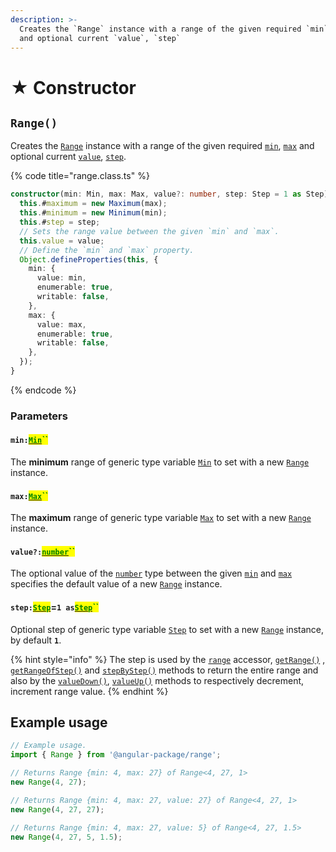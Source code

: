 ```yaml
---
description: >-
  Creates the `Range` instance with a range of the given required `min`, `max`
  and optional current `value`, `step`
---
```


# ★ Constructor

## `Range()`

Creates the [`Range`](broken-reference) instance with a range of the given required [`min`](constructor.md#min-min), [`max`](constructor.md#max-max) and optional current [`value`](constructor.md#value-number), [`step`](constructor.md#step-step-1-asstep).

{% code title="range.class.ts" %}
```typescript
constructor(min: Min, max: Max, value?: number, step: Step = 1 as Step) {
  this.#maximum = new Maximum(max);
  this.#minimum = new Minimum(min);
  this.#step = step;
  // Sets the range value between the given `min` and `max`.
  this.value = value;
  // Define the `min` and `max` property.
  Object.defineProperties(this, {
    min: {
      value: min,
      enumerable: true,
      writable: false,
    },
    max: {
      value: max,
      enumerable: true,
      writable: false,
    },
  });
}
```
{% endcode %}

### Parameters

#### `min:`[<mark style="color:green;">`Min`</mark>](generic-type-variables.md#range-less-than-min-max-step-greater-than)<mark style="color:green;">``</mark>

The **minimum** range of generic type variable [`Min`](generic-type-variables.md#range-less-than-min-max-step-greater-than) to set with a new [`Range`](broken-reference) instance.

#### `max:`[<mark style="color:green;">`Max`</mark>](generic-type-variables.md#range-less-than-min-max-step-greater-than-1)<mark style="color:green;">``</mark>

The **maximum** range of generic type variable [`Max`](generic-type-variables.md#range-less-than-min-max-step-greater-than-1) to set with a new [`Range`](broken-reference) instance.

#### `value?:`[<mark style="color:green;">`number`</mark>](https://developer.mozilla.org/en-US/docs/Web/JavaScript/Reference/Global\_Objects/Number)<mark style="color:green;">``</mark>

The optional value of the [`number`](https://developer.mozilla.org/en-US/docs/Web/JavaScript/Reference/Global\_Objects/Number) type between the given [`min`](constructor.md#min-min) and [`max`](constructor.md#max-max) specifies the default value of a new [`Range`](broken-reference) instance.

#### `step:`[<mark style="color:green;">`Step`</mark>](generic-type-variables.md#range-less-than-min-max-step-greater-than-2)=`1 as`[<mark style="color:green;">`Step`</mark>](generic-type-variables.md#range-less-than-min-max-step-greater-than-2)<mark style="color:green;">``</mark>

Optional step of generic type variable [`Step`](generic-type-variables.md#stepextendsnumber-1) to set with a new [`Range`](broken-reference) instance, by default **`1`**.

{% hint style="info" %}
The step is used by the [`range`](accessors/get-range.md) accessor, [`getRange()`](methods/getrange.md) , [`getRangeOfStep()`](methods/getrangeofstep.md) and [`stepByStep()`](methods/stepbystep.md) methods to return the entire range and also by the [`valueDown()`](methods/valuedown.md), [`valueUp()`](methods/valueup.md) methods to respectively decrement, increment range value.
{% endhint %}

## Example usage

```typescript
// Example usage.
import { Range } from '@angular-package/range';

// Returns Range {min: 4, max: 27} of Range<4, 27, 1>
new Range(4, 27);

// Returns Range {min: 4, max: 27, value: 27} of Range<4, 27, 1>
new Range(4, 27, 27);

// Returns Range {min: 4, max: 27, value: 5} of Range<4, 27, 1.5>
new Range(4, 27, 5, 1.5);
```
